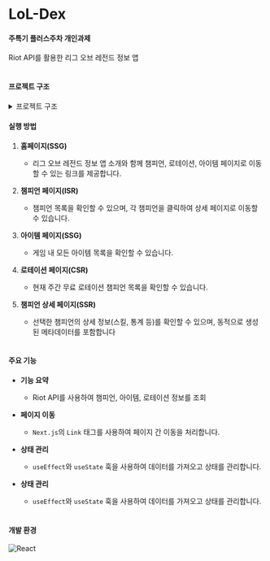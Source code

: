 # LoL-Dex

#### 주특기 플러스주차 개인과제

Riot API를 활용한 리그 오브 레전드 정보 앱<br/><br/>

#### 프로젝트 구조

<details>
<summary>프로젝트 구조</summary>
...
📦LoL-Dex<br/>
 ┣ 📦src
 ┣ 📂app
 ┃ ┣ 📂api
 ┃ ┃ ┗ 📂rotation
 ┃ ┃ ┃ ┗ 📜route.ts
 ┃ ┣ 📂champions
 ┃ ┃ ┣ 📂[id]
 ┃ ┃ ┃ ┗ 📜page.tsx
 ┃ ┃ ┗ 📜page.tsx
 ┃ ┣ 📂components
 ┃ ┃ ┣ 📜ChampionCard.tsx
 ┃ ┃ ┗ 📜ItemCard.tsx
 ┃ ┣ 📂fonts
 ┃ ┃ ┣ 📜GeistMonoVF.woff
 ┃ ┃ ┗ 📜GeistVF.woff
 ┃ ┣ 📂items
 ┃ ┃ ┗ 📜page.tsx
 ┃ ┣ 📂rotation
 ┃ ┃ ┗ 📜page.tsx
 ┃ ┣ 📜favicon.ico
 ┃ ┣ 📜globals.css
 ┃ ┣ 📜layout.tsx
 ┃ ┣ 📜loading.tsx
 ┃ ┗ 📜page.tsx
 ┣ 📂types
 ┃ ┣ 📜Champion.ts
 ┃ ┣ 📜ChampionRotation.ts
 ┃ ┗ 📜Item.ts
 ┗ 📂utils
 ┃ ┣ 📜riotApi.ts
 ┃ ┗ 📜serverApi.ts
 ┣ 📜.env.local
 ┣ 📜.eslintrc.json
 ┣ 📜.gitignore
 ┣ 📜next-env.d.ts
 ┣ 📜next.config.mjs
 ┣ 📜package-lock.json
 ┣ 📜package.json
 ┣ 📜postcss.config.mjs
 ┣ 📜README.md
 ┣ 📜tailwind.config.ts
 ┣ 📜tsconfig.json
 ┗ 📜yarn.lock
 ...
</details>

#### 실행 방법

1.  **홈페이지(SSG)**<br/>

    -   리그 오브 레전드 정보 앱 소개와 함께 챔피언, 로테이션, 아이템 페이지로 이동할 수 있는 링크를 제공합니다.

2.  **챔피언 페이지(ISR)**<br/>

    -   챔피언 목록을 확인할 수 있으며, 각 챔피언을 클릭하여 상세 페이지로 이동할 수 있습니다.

3.  **아이템 페이지(SSG)**<br/>

    -   게임 내 모든 아이템 목록을 확인할 수 있습니다.

4.  **로테이션 페이지(CSR)**<br/>

    -   현재 주간 무료 로테이션 챔피언 목록을 확인할 수 있습니다.<br/>

5.  **챔피언 상세 페이지(SSR)**<br/>

    -   선택한 챔피언의 상세 정보(스킬, 통계 등)를 확인할 수 있으며, 동적으로 생성된 메타데이터를 포함합니다<br/><br/>

#### 주요 기능

-   **기능 요약**<br/>

    -   Riot API를 사용하여 챔피언, 아이템, 로테이션 정보를 조회

-   **페이지 이동**<br/>

    -   `Next.js`의 `Link` 태그를 사용하여 페이지 간 이동을 처리합니다.<br/>

-   **상태 관리**<br/>

    -   `useEffect`와 `useState` 훅을 사용하여 데이터를 가져오고 상태를 관리합니다.<br/>

-   **상태 관리**<br/>
    -   `useEffect`와 `useState` 훅을 사용하여 데이터를 가져오고 상태를 관리합니다.<br/><br/>

#### 개발 환경

![React](https://img.shields.io/badge/react-%2320232a.svg?style=for-the-badge&logo=react&logoColor=%2361DAFB)
